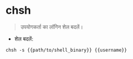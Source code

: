 # chsh

> उपयोगकर्ता का लॉगिन शेल बदलें।

- शेल बदलें:

`chsh -s {{path/to/shell_binary}} {{username}}`
